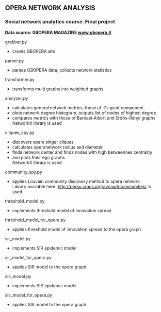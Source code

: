 OPERA NETWORK ANALYSIS
----------------------

### Social network analytics course. Final project

**Data source: GBOPERA MAGAZINE www.gbopera.it**

grabber.py 
- crawls GBOPERA site

parser.py 
- parses GBOPERA data, collects network statistics

transformer.py 
- transforms multi graphs into weighted graphs
    
analyzer.py
- calculates general network metrics, those of it's giant component
- plots network degree histogram, outputs list of nodes of highest degree
- compares metrics with those of Barbasi-Albert and Erdős–Rényi graphs<br /> 
NetworkX library is used

cliques_spy.py 
- discovers opera singer cliques
- calculates operanetwork radius and diameter
- finds network center and finds nodes with high betweennes centrality
- and plots their ego graphs<br />
NetworkX library is used
      
community_spy.py
- applies Louvain community discovery method to opera network<br /> 
Library available here: http://perso.crans.org/aynaud/communities/ is used

threshold_model.py
- implements threshold model of innovation spread

threshold_model_for_opera.py
- applies threshold model of innovation spread to the opera graph

sir_model.py
- implements SIR epidemic model

sir_model_for_opera.py
- applies SIR model to the opera graph

sis_model.py
- implements SIS epidemic model

sis_model_for_opera.py
- applies SIS model to the opera graph